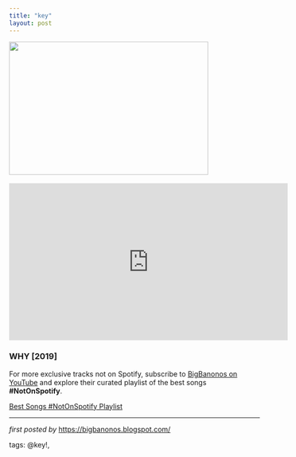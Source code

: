 ```yaml
---
title: "key"
layout: post
---
```

<div class="separator" ><a href="https://image-cdn.hypb.st/https%3A%2F%2Fhypebeast.com%2Fimage%2F2019%2F06%2Fkey-so-emotional-mixtape-stream-0.jpg?q=75&w=800&cbr=1&fit=max" imageanchor="1"><img border="0" src="https://image-cdn.hypb.st/https%3A%2F%2Fhypebeast.com%2Fimage%2F2019%2F06%2Fkey-so-emotional-mixtape-stream-0.jpg?q=75&w=800&cbr=1&fit=max" width="400" height="267" data-original-width="800" data-original-height="533" /></a></div>
<br />
<iframe width="560" height="315" src="https://www.youtube.com/embed/videoseries?list=PLtuNtuTatqI3oe8i4ZKmRaGd10_SBCbYJ" frameborder="0" allow="accelerometer; autoplay; encrypted-media; gyroscope; picture-in-picture" allowfullscreen></iframe>
<br />
<h3>WHY [2019]</h3>

<!--Subscribe and Playlist Links-->
<div>
    <p>For more exclusive tracks not on Spotify, subscribe to <a href="https://www.youtube.com/@BigBanonos" target="_blank">BigBanonos on YouTube</a> and explore their curated playlist of the best songs <strong>#NotOnSpotify</strong>.</p>
    <p><a href="https://www.youtube.com/playlist?list=PLtuNtuTatqI0kFahUCbtbfenC_ET5O_tr" target="_blank">Best Songs #NotOnSpotify Playlist<br /></a></p></div>

<hr />

<p><em>first posted by</em> <a href="https://bigbanonos.blogspot.com/" rel="noopener" target="_new">https://bigbanonos.blogspot.com/</a></p>

<p>tags: @key!,</p>
